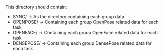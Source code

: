 This directory should contain:
* SYNC/ -> As the directory containing each group data
* OPENPOSE/ -> Containing each group OpenPose related data for each task
* OPENFACE/ -> Containing each group OpenFace related data for each task
* DENSEPOSE/ -> Containing each group DensePose related data for each task
